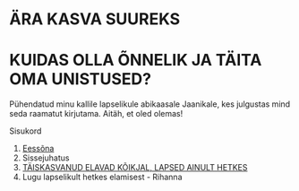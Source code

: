 # ÄRA KASVA SUUREKS
# KUIDAS OLLA ÕNNELIK JA TÄITA OMA UNISTUSED?

Pühendatud minu kallile lapselikule abikaasale Jaanikale, kes julgustas mind seda raamatut kirjutama. Aitäh, et oled olemas!

Sisukord

1. [Eessõna](00.ee.md)
2. Sissejuhatus
3. [TÄISKASVANUD ELAVAD KÕIKJAL, LAPSED AINULT HETKES](01.ee.md)
4. Lugu lapselikult hetkes elamisest - Rihanna
